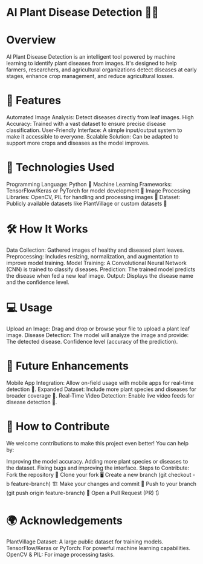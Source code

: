 # AI Plant Disease Detection 🌿🤖
# Overview
AI Plant Disease Detection is an intelligent tool powered by machine learning to identify plant diseases from images. It's designed to help farmers, researchers, and agricultural organizations detect diseases at early stages, enhance crop management, and reduce agricultural losses.

# 🚀 Features
Automated Image Analysis: Detect diseases directly from leaf images.
High Accuracy: Trained with a vast dataset to ensure precise disease classification.
User-Friendly Interface: A simple input/output system to make it accessible to everyone.
Scalable Solution: Can be adapted to support more crops and diseases as the model improves.
# 🔧 Technologies Used
Programming Language: Python 🐍
Machine Learning Frameworks:
TensorFlow/Keras or PyTorch for model development 🧠
Image Processing Libraries:
OpenCV, PIL for handling and processing images 🌄
Dataset:
Publicly available datasets like PlantVillage or custom datasets 🌱
# 🛠 How It Works
Data Collection: Gathered images of healthy and diseased plant leaves.
Preprocessing: Includes resizing, normalization, and augmentation to improve model training.
Model Training: A Convolutional Neural Network (CNN) is trained to classify diseases.
Prediction: The trained model predicts the disease when fed a new leaf image.
Output: Displays the disease name and the confidence level.
# 💻 Usage
Upload an Image: Drag and drop or browse your file to upload a plant leaf image.
Disease Detection: The model will analyze the image and provide:
The detected disease.
Confidence level (accuracy of the prediction).
# 🔮 Future Enhancements
Mobile App Integration: Allow on-field usage with mobile apps for real-time detection 📱.
Expanded Dataset: Include more plant species and diseases for broader coverage 🌾.
Real-Time Video Detection: Enable live video feeds for disease detection 🌟.
# 📝 How to Contribute
We welcome contributions to make this project even better! You can help by:

Improving the model accuracy.
Adding more plant species or diseases to the dataset.
Fixing bugs and improving the interface.
Steps to Contribute:
Fork the repository 🍴
Clone your fork 🖥️
Create a new branch (git checkout -b feature-branch) 🏗️
Make your changes and commit 📝
Push to your branch (git push origin feature-branch) 🚀
Open a Pull Request (PR) 🔃

# 🌍 Acknowledgements
PlantVillage Dataset: A large public dataset for training models.
TensorFlow/Keras or PyTorch: For powerful machine learning capabilities.
OpenCV & PIL: For image processing tasks.
